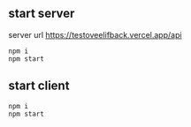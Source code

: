 ## start server
server url https://testoveelifback.vercel.app/api
```
npm i
npm start
```
## start client

```
npm i
npm start
```


